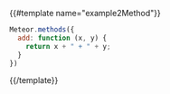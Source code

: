 {{#template name="example2Method"}}
```js
Meteor.methods({
  add: function (x, y) {
    return x + " + " + y;
  }
})
```
{{/template}}
